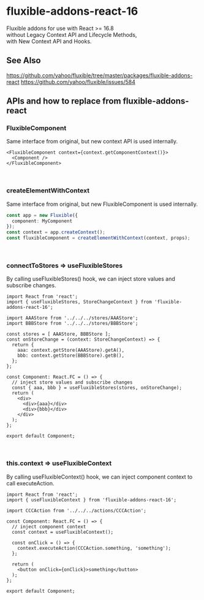 # fluxible-addons-react-16

Fluxible addons for use with React >= 16.8  
without Legacy Context API and Lifecycle Methods,  
with New Context API and Hooks.

## See Also

https://github.com/yahoo/fluxible/tree/master/packages/fluxible-addons-react
https://github.com/yahoo/fluxible/issues/584

## APIs and how to replace from fluxible-addons-react

### FluxibleComponent

Same interface from original, but new context API is used internally.

```tsx
<FluxibleComponent context={context.getComponentContext()}>
  <Component />
</FluxibleComponent>
```
<br>

### createElementWithContext

Same interface from original, but new FluxibleComponent is used internally.

```ts
const app = new Fluxible({
  component: MyComponent
});
const context = app.createContext();
const fluxibleComponent = createElementWithContext(context, props);
```
<br>

### connectToStores => useFluxibleStores

By calling useFluxibleStores() hook, we can inject store values and subscribe changes.

```tsx
import React from 'react';
import { useFluxibleStores, StoreChangeContext } from 'fluxible-addons-react-16';

import AAAStore from '../../../stores/AAAStore';
import BBBStore from '../../../stores/BBBStore';

const stores = [ AAAStore, BBBStore ];
const onStoreChange = (context: StoreChangeContext) => {
  return {
    aaa: context.getStore(AAAStore).getA(),
    bbb: context.getStore(BBBStore).getB(),
  };
};

const Component: React.FC = () => {
  // inject store values and subscribe changes
  const { aaa, bbb } = useFluxibleStores(stores, onStoreChange);
  return (
    <div>
      <div>{aaa}</div>
      <div>{bbb}</div>
    </div>
  );
};

export default Component;
```
<br>

### this.context => useFluxibleContext

By calling useFluxibleContext() hook, we can inject component context to call executeAction.

```tsx
import React from 'react';
import { useFluxibleContext } from 'fluxible-addons-react-16';

import CCCAction from '../../../actions/CCCAction';

const Component: React.FC = () => {
  // inject component context
  const context = useFluxibleContext();

  const onClick = () => {
    context.executeAction(CCCAction.something, 'something');
  };

  return (
    <button onClick={onClick}>something</button>
  );
};

export default Component;
```

